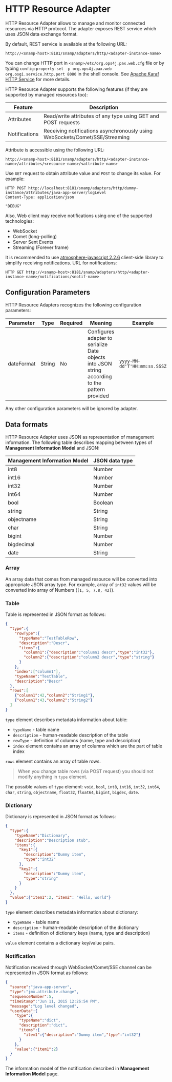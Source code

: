 HTTP Resource Adapter
====

HTTP Resource Adapter allows to manage and monitor connected resources via HTTP protocol. The adapter exposes REST service which uses JSON data exchange format.

By default, REST service is available at the following URL:
```
http://<snamp-host>:8181/snamp/adapters/http/<adapter-instance-name>
```

You can change HTTP port in `<snamp>/etc/org.ops4j.pax.web.cfg` file or by typing `config:property-set -p org.ops4j.pax.web org.osgi.service.http.port 8080` in the shell console. See [Apache Karaf HTTP Service](http://karaf.apache.org/manual/latest/users-guide/http.html) for more details.

HTTP Resource Adapter supports the following features (if they are supported by managed resources too):

Feature | Description
---- | ----
Attributes | Read/write attributes of any type using GET and POST requests
Notifications | Receiving notifications asynchronously using WebSockets/Comet/SSE/Streaming

Attribute is accessible using the following URL:
```
http://<snamp-host>:8181/snamp/adapters/http/<adapter-instance-name>/attributes/<resource-name>/<attribute-name>
```

Use `GET` request to obtain attribute value and `POST` to change its value. For example:
```
HTTP POST http://localhost:8181/snamp/adapters/http/dummy-instance/attributes/java-app-server/logLevel
Content-Type: application/json

"DEBUG"
```

Also, Web client may receive notifications using one of the supported technologies:
* WebSocket
* Comet (long-polling)
* Server Sent Events
* Streaming (Forever frame)

It is recommended to use [atmosphere-javascript 2.2.6](https://github.com/Atmosphere/atmosphere-javascript) client-side library to simplify receiving notifications. URL for notifications:
```
HTTP GET http://<snamp-host>:8181/snamp/adapters/http/<adapter-instance-name>/notifications/<notif-name>
```

## Configuration Parameters
HTTP Resource Adapters recognizes the following configuration parameters:

Parameter | Type | Required | Meaning | Example
---- | ---- | ---- | ---- | ----
dateFormat | String | No | Configures adapter to serialize Date objects into JSON string according to the pattern provided | `yyyy-MM-dd'T'HH:mm:ss.SSSZ`

Any other configuration parameters will be ignored by adapter.

## Data formats
HTTP Resource Adapter uses JSON as representation of management information. The following table describes mapping between types of **Management Information Model** and JSON:

Management Information Model | JSON data type
---- | ----
int8 | Number
int16 | Number
int32 | Number
int64 | Number
bool | Boolean
string | String
objectname | String
char | String
bigint | Number
bigdecimal | Number
date | String

### Array
An array data that comes from managed resource will be converted into appropriate JSON array type. For example, array of `int32` values will be converted into array of Numbers (`[1, 5, 7.8, 42]`).

### Table
Table is represented in JSON format as follows:
```json
{
  "type":{
    "rowType":{
      "typeName":"TestTableRow",
      "description":"Descr",
      "items":{
        "column1":{"description":"column1 descr","type":"int32"},
        "column2":{"description":"column2 descr","type":"string"}
      }
    },
    "index":["column1"],
    "typeName":"TestTable",
    "description":"Descr"
  },
  "rows":[
    {"column1":42,"column2":"String1"},
    {"column1":43,"column2":"String2"}
  ]
}
```

`type` element describes metadata information about table:
* `typeName` - table name
* `description` - human-readable description of the table
* `rowType` - definition of columns (name, type and description)
* `index` element contains an array of columns which are the part of table index

`rows` element contains an array of table rows.

> When you change table rows (via POST request) you should not modify anything in `type` element.

The possible values of `type` element: `void`, `bool`, `int8`, `int16`, `int32`, `int64`, `char`, `string`, `objectname`, `float32`, `float64`, `bigint`, `bigdec`, `date`.

### Dictionary
Dictionary is represented in JSON format as follows:
```json
{
  "type":{
    "typeName":"Dictionary",
    "description":"Description stub",
    "items":{
      "key1":{
        "description":"Dummy item",
        "type":"int32"
      },
      "key2":{
        "description":"Dummy item",
        "type":"string"
      }
    }
  },
  "value":{"item1":2, "item2": "Hello, world"}
}
```

`type` element describes metadata information about dictionary:
* `typeName` - table name
* `description` - human-readable description of the dictionary
* `items` - definition of dictionary keys (name, type and description)

`value` element contains a dictionary key/value pairs.

### Notification
Notification received through WebSocket/Comet/SSE channel can be represented in JSON format as follows:
```json
{
  "source":"java-app-server",
  "type":"jmx.attribute.change",
  "sequenceNumber":5,
  "timeStamp":"Jun 11, 2015 12:26:54 PM",
  "message":"Log level changed",
  "userData":{
    "type":{
      "typeName":"dict",
      "description":"dict",
      "items":{
        "item1":{"description":"Dummy item","type":"int32"}
      }
    },
    "value":{"item1":2}
  }
}
```

The information model of the notification described in **Management Information Model** page.
